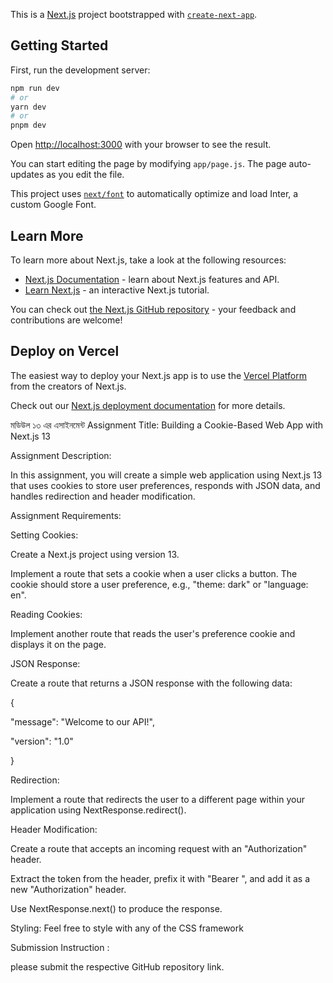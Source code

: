 This is a [Next.js](https://nextjs.org/) project bootstrapped with [`create-next-app`](https://github.com/vercel/next.js/tree/canary/packages/create-next-app).

## Getting Started

First, run the development server:

```bash
npm run dev
# or
yarn dev
# or
pnpm dev
```

Open [http://localhost:3000](http://localhost:3000) with your browser to see the result.

You can start editing the page by modifying `app/page.js`. The page auto-updates as you edit the file.

This project uses [`next/font`](https://nextjs.org/docs/basic-features/font-optimization) to automatically optimize and load Inter, a custom Google Font.

## Learn More

To learn more about Next.js, take a look at the following resources:

- [Next.js Documentation](https://nextjs.org/docs) - learn about Next.js features and API.
- [Learn Next.js](https://nextjs.org/learn) - an interactive Next.js tutorial.

You can check out [the Next.js GitHub repository](https://github.com/vercel/next.js/) - your feedback and contributions are welcome!

## Deploy on Vercel

The easiest way to deploy your Next.js app is to use the [Vercel Platform](https://vercel.com/new?utm_medium=default-template&filter=next.js&utm_source=create-next-app&utm_campaign=create-next-app-readme) from the creators of Next.js.

Check out our [Next.js deployment documentation](https://nextjs.org/docs/deployment) for more details.


মডিউল ১৩ এর এসাইনমেন্ট
Assignment Title: Building a Cookie-Based Web App with Next.js 13


 


Assignment Description:


In this assignment, you will create a simple web application using Next.js 13 that uses cookies to store user preferences, responds with JSON data, and handles redirection and header modification. 


Assignment Requirements:


 


Setting Cookies:


 


Create a Next.js project using version 13.


Implement a route that sets a cookie when a user clicks a button. The cookie should store a user preference, e.g., "theme: dark" or "language: en".


 


Reading Cookies:


 


Implement another route that reads the user's preference cookie and displays it on the page.


 


JSON Response:


 


Create a route that returns a JSON response with the following data:


{


  "message": "Welcome to our API!",


  "version": "1.0"


}


 


Redirection:


 


Implement a route that redirects the user to a different page within your application using NextResponse.redirect().


 


Header Modification:


 


Create a route that accepts an incoming request with an "Authorization" header.


Extract the token from the header, prefix it with "Bearer ", and add it as a new "Authorization" header.


Use NextResponse.next() to produce the response. 


 


Styling: Feel free to style with any of the CSS framework


 


Submission Instruction :


please submit the respective GitHub repository link.
